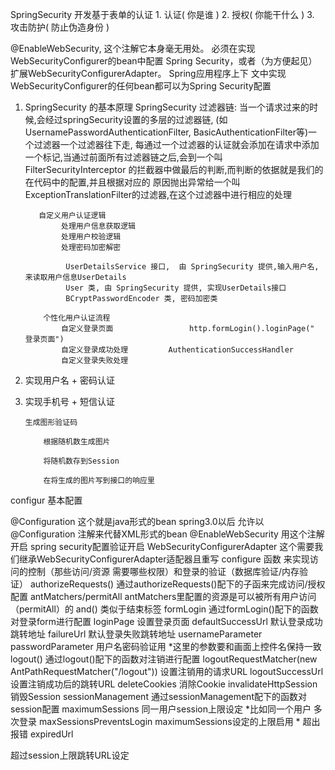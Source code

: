 SpringSecurity 开发基于表单的认证
    1. 认证( 你是谁 )
    2. 授权( 你能干什么 )
    3. 攻击防护( 防止伪造身份 )

@EnableWebSecurity, 这个注解它本身毫无用处。 必须在实现WebSecurityConfigurer的bean中配置
Spring Security，或者（为方便起见）扩展WebSecurityConfigurerAdapter。 Spring应用程序上下
文中实现WebSecurityConfigurer的任何bean都可以为Spring Security配置


1.  SpringSecurity   的基本原理
    SpringSecurity 过滤器链:  当一个请求过来的时候,会经过springSecurity设置的多层的过滤器链,
           (如 UsernamePasswordAuthenticationFilter, BasicAuthenticationFilter等)一个过滤器一个过滤器往下走,
           每通过一个过滤器的认证就会添加在请求中添加一个标记,当通过前面所有过滤器链之后,会到一个叫
           FilterSecurityInterceptor 的拦截器中做最后的判断,而判断的依据就是我们的在代码中的配置,并且根据对应的
           原因抛出异常给一个叫 ExceptionTranslationFilter的过滤器,在这个过滤器中进行相应的处理

           自定义用户认证逻辑
                处理用户信息获取逻辑
                处理用户校验逻辑
                处理密码加密解密

                 UserDetailsService 接口,  由 SpringSecurity 提供,输入用户名,来读取用户信息UserDetails
                 User 类, 由 SpringSecurity 提供, 实现UserDetails接口
                 BCryptPasswordEncoder 类, 密码加密类

            个性化用户认证流程
                自定义登录页面                 http.formLogin().loginPage(" 登录页面")
                自定义登录成功处理         AuthenticationSuccessHandler
                自定义登录失败处理

2.  实现用户名 +  密码认证
3.  实现手机号 +  短信认证


        生成图形验证码

            根据随机数生成图片

            将随机数存到Session

            在将生成的图片写到接口的响应里


configur 基本配置

@Configuration 	这个就是java形式的bean spring3.0以后 允许以 @Configuration 注解来代替XML形式的bean
@EnableWebSecurity 	用这个注解开启 spring security配置验证开启
WebSecurityConfigurerAdapter 	这个需要我们继承WebSecurityConfigurerAdapter适配器且重写
 configure 函数 来实现访问的控制（那些访问/资源 需要哪些权限）和登录的验证（数据库验证/内存验证）
authorizeRequests() 	通过authorizeRequests()配下的子函来完成访问/授权 配置
antMatchers/permitAll 	antMatchers里配置的资源是可以被所有用户访问（permitAll）的
and() 	类似于结束标签
formLogin 	通过formLogin()配下的函数对登录form进行配置
loginPage 	设置登录页面
defaultSuccessUrl 	默认登录成功跳转地址
failureUrl 	默认登录失败跳转地址
usernameParameter
passwordParameter 	用户名密码验证用 *这里的参数要和画面上控件名保持一致
logout() 	通过logout()配下的函数对注销进行配置
logoutRequestMatcher(new AntPathRequestMatcher("/logout")) 	设置注销用的请求URL
logoutSuccessUrl 	设置注销成功后的跳转URL
deleteCookies 	消除Cookie
invalidateHttpSession 	销毁Session
sessionManagement 	通过sessionManagement配下的函数对session配置
maximumSessions 	同一用户session上限设定 *比如同一个用户 多次登录
maxSessionsPreventsLogin 	maximumSessions设定的上限启用 * 超出报错
expiredUrl

超过session上限跳转URL设定

